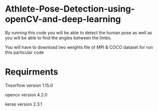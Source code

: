# Athlete-Pose-Detection-using-openCV-and-deep-learning

By running this code you will be able to detect the human pose as well as you will be able to find the angles between the limbs.

You will have to download two weights file of MPI & COCO dataset for run this particular code

# Requirments
Tnsorflow version 1.15.0

opencv version 4.2.0

keras version 2.3.1


